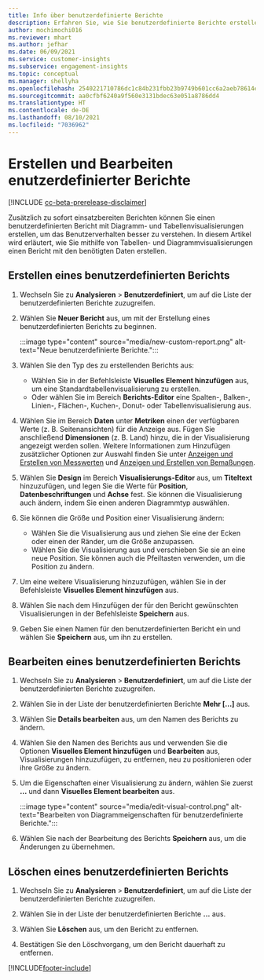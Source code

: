 ```yaml
---
title: Info über benutzerdefinierte Berichte
description: Erfahren Sie, wie Sie benutzerdefinierte Berichte erstellen.
author: mochimochi016
ms.reviewer: mhart
ms.author: jefhar
ms.date: 06/09/2021
ms.service: customer-insights
ms.subservice: engagement-insights
ms.topic: conceptual
ms.manager: shellyha
ms.openlocfilehash: 2540221710786dc1c84b231fbb23b9749b601cc6a2aeb78614e16002302a80a9
ms.sourcegitcommit: aa0cfbf6240a9f560e3131bdec63e051a8786dd4
ms.translationtype: HT
ms.contentlocale: de-DE
ms.lasthandoff: 08/10/2021
ms.locfileid: "7036962"
---
```

# <a name="create-and-edit-custom-reports"></a>Erstellen und Bearbeiten enutzerdefinierter Berichte

[!INCLUDE [cc-beta-prerelease-disclaimer](includes/cc-beta-prerelease-disclaimer.md)]

Zusätzlich zu sofort einsatzbereiten Berichten können Sie einen benutzerdefinierten Bericht mit Diagramm- und Tabellenvisualisierungen erstellen, um das Benutzerverhalten besser zu verstehen. In diesem Artikel wird erläutert, wie Sie mithilfe von Tabellen- und Diagrammvisualisierungen einen Bericht mit den benötigten Daten erstellen. 

## <a name="create-a-custom-report"></a>Erstellen eines benutzerdefinierten Berichts

1. Wechseln Sie zu **Analysieren** > **Benutzerdefiniert**, um auf die Liste der benutzerdefinierten Berichte zuzugreifen.

1. Wählen Sie **Neuer Bericht** aus, um mit der Erstellung eines benutzerdefinierten Berichts zu beginnen.

   :::image type="content" source="media/new-custom-report.png" alt-text="Neue benutzerdefinierte Berichte.":::

1. Wählen Sie den Typ des zu erstellenden Berichts aus:

    - Wählen Sie in der Befehlsleiste **Visuelles Element hinzufügen** aus, um eine Standardtabellenvisualisierung zu erstellen.
    - Oder wählen Sie im Bereich **Berichts-Editor** eine Spalten-, Balken-, Linien-, Flächen-, Kuchen-, Donut- oder Tabellenvisualisierung aus.

1. Wählen Sie im Bereich **Daten** unter **Metriken** einen der verfügbaren Werte (z. B. Seitenansichten) für die Anzeige aus. Fügen Sie anschließend **Dimensionen** (z. B. Land) hinzu, die in der Visualisierung angezeigt werden sollen. Weitere Informationen zum Hinzufügen zusätzlicher Optionen zur Auswahl finden Sie unter [Anzeigen und Erstellen von Messwerten](metrics.md) und [Anzeigen und Erstellen von Bemaßungen](dimensions.md).

1. Wählen Sie **Design** im Bereich **Visualisierungs-Editor** aus, um **Titeltext** hinzuzufügen, und legen Sie die Werte für **Position**, **Datenbeschriftungen** und **Achse** fest.  Sie können die Visualisierung auch ändern, indem Sie einen anderen Diagrammtyp auswählen.

1. Sie können die Größe und Position einer Visualisierung ändern:
   - Wählen Sie die Visualisierung aus und ziehen Sie eine der Ecken oder einen der Ränder, um die Größe anzupassen.
   - Wählen Sie die Visualisierung aus und verschieben Sie sie an eine neue Position. Sie können auch die Pfeiltasten verwenden, um die Position zu ändern.
1. Um eine weitere Visualisierung hinzuzufügen, wählen Sie in der Befehlsleiste **Visuelles Element hinzufügen** aus.
1. Wählen Sie nach dem Hinzufügen der für den Bericht gewünschten Visualisierungen in der Befehlsleiste **Speichern** aus.

1. Geben Sie einen Namen für den benutzerdefinierten Bericht ein und wählen Sie **Speichern** aus, um ihn zu erstellen.
 
## <a name="edit-a-custom-report"></a>Bearbeiten eines benutzerdefinierten Berichts

1. Wechseln Sie zu **Analysieren** > **Benutzerdefiniert**, um auf die Liste der benutzerdefinierten Berichte zuzugreifen.

1. Wählen Sie in der Liste der benutzerdefinierten Berichte **Mehr [...]** aus. 

1. Wählen Sie **Details bearbeiten** aus, um den Namen des Berichts zu ändern.

1. Wählen Sie den Namen des Berichts aus und verwenden Sie die Optionen **Visuelles Element hinzufügen** und **Bearbeiten** aus, Visualisierungen hinzuzufügen, zu entfernen, neu zu positionieren oder ihre Größe zu ändern.

1. Um die Eigenschaften einer Visualisierung zu ändern, wählen Sie zuerst **...** und dann **Visuelles Element bearbeiten** aus.

   :::image type="content" source="media/edit-visual-control.png" alt-text="Bearbeiten von Diagrammeigenschaften für benutzerdefinierte Berichte.":::

1. Wählen Sie nach der Bearbeitung des Berichts **Speichern** aus, um die Änderungen zu übernehmen. 

## <a name="delete-a-custom-report"></a>Löschen eines benutzerdefinierten Berichts

1. Wechseln Sie zu **Analysieren** > **Benutzerdefiniert**, um auf die Liste der benutzerdefinierten Berichte zuzugreifen.

1. Wählen Sie in der Liste der benutzerdefinierten Berichte **...** aus.

1. Wählen Sie **Löschen** aus, um den Bericht zu entfernen.

1. Bestätigen Sie den Löschvorgang, um den Bericht dauerhaft zu entfernen.

[!INCLUDE[footer-include](../includes/footer-banner.md)]
